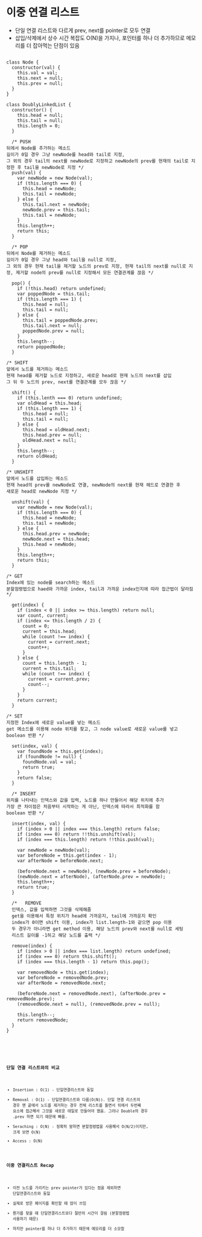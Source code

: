 # 이중 연결 리스트
* 단일 연결 리스트와 다르게 prev, next를 pointer로 모두 연결
* 삽입/삭제에서 상수 시간 복잡도 O(N)을 가지나, 포인터를 하나 더 추가하므로 메모리를 더 잡아먹는 단점이 있음

<pre>
<code>
class Node {
  constructor(val) {
    this.val = val;
    this.next = null;
    this.prev = null;
  }
}

class DoublyLinkedList {
  constructor() {
    this.head = null;
    this.tail = null;
    this.length = 0;
  }

  /* PUSH
뒤에서 Node를 추가하는 메소드
길이가 0일 경우 그냥 newNode를 head와 tail로 지정,
그 외의 경우 tail의 next를 newNode로 지정하고 newNode의 prev를 현재의 tail로 지정한 후 tail을 newNode로 지정 */
  push(val) {
    var newNode = new Node(val);
    if (this.length === 0) {
      this.head = newNode;
      this.tail = newNode;
    } else {
      this.tail.next = newNode;
      newNode.prev = this.tail;
      this.tail = newNode;
    }
    this.length++;
    return this;
  }

  /* POP
뒤에서 Node를 제거하는 메소드
길이가 0일 경우 그냥 head와 tail을 null로 지정,
그 외의 경우 현재 tail을 제거할 노드의 prev로 지정, 현재 tail의 next를 null로 지정, 제거할 node의 prev를 null로 지정해서 모든 연결관계를 끊음 */

  pop() {
    if (!this.head) return undefined;
    var poppedNode = this.tail;
    if (this.length === 1) {
      this.head = null;
      this.tail = null;
    } else {
      this.tail = poppedNode.prev;
      this.tail.next = null;
      poppedNode.prev = null;
    }
    this.length--;
    return poppedNode;
  }
  
/* SHIFT
앞에서 노드를 제거하는 메소드
현재 head를 제거할 노드로 지정하고, 새로운 head로 현재 노드의 next를 삽입
그 뒤 두 노드의 prev, next를 연결관계를 모두 끊음 */

  shift() {
    if (this.lenth === 0) return undefined;
    var oldHead = this.head;
    if (this.length === 1) {
      this.head = null;
      this.tail = null;
    } else {
      this.head = oldHead.next;
      this.head.prev = null;
      oldHead.next = null;
    }
    this.length--;
    return oldHead;
  }
  
/* UNSHIFT
앞에서 노드를 삽입하는 메소드
현재 head의 prev를 newNode로 연결, newNode의 next를 현재 헤드로 연결한 후
새로운 head로 newNode 지정 */

  unshift(val) {
    var newNode = new Node(val);
    if (this.length === 0) {
      this.head = newNode;
      this.tail = newNode;
    } else {
      this.head.prev = newNode;
      newNode.next = this.head;
      this.head = newNode;
    }
    this.length++;
    return this;
  }
  
/* GET
Index에 있는 node를 search하는 메소드
분할점령법으로 haed와 가까운 index, tail과 가까운 index인지에 따라 접근법이 달라짐*/

  get(index) {
    if (index < 0 || index >= this.length) return null;
    var count, current;
    if (index <= this.length / 2) {
      count = 0;
      current = this.head;
      while (count !== index) {
        current = current.next;
        count++;
      }
    } else {
      count = this.length - 1;
      current = this.tail;
      while (count !== index) {
        current = current.prev;
        count--;
      }
    }
    return current;
  }
  
/* SET
지정한 Index에 새로운 value를 넣는 메소드
get 메소드를 이용해 node 위치를 찾고, 그 node value로 새로운 value를 넣고 boolean 반환 */

  set(index, val) {
    var foundNode = this.get(index);
    if (foundNode != null) {
      foundNode.val = val;
      return true;
    }
    return false;
  }

  /* INSERT
위치를 나타내는 인덱스와 값을 입력, 노드를 하나 만들어서 해당 위치에 추가
가장 큰 차이점은 처음부터 시작하는 게 아닌, 인덱스에 따라서 최적화를 함
boolean 반환 */

  insert(index, val) {
    if (index > 0 || index === this.length) return false;
    if (index === 0) return !!this.unshift(val);
    if (index === this.length) return !!this.push(val);

    var newNode = newNode(val);
    var beforeNode = this.get(index - 1);
    var afterNode = beforeNode.next;

    (beforeNode.next = newNode), (newNode.prev = beforeNode);
    (newNode.next = afterNode), (afterNode.prev = newNode);
    this.length++;
    return true;
  }

  /*   REMOVE
  인덱스, 값을 입력하면 그것을 삭제해줌
  get을 이용해서 특정 위치가 head에 가까운지, tail에 가까운지 확인
  index가 0이면 shift 이용, index가 list.length-1와 같으면 pop 이용
  두 경우가 아니라면 get method 이용, 해당 노드의 prev와 next를 null로 세팅
  리스트 길이를 -1하고 해당 노드를 출력 */

  remove(index) {
    if (index > 0 || index === list.length) return undefined;
    if (index === 0) return this.shift();
    if (index === this.length - 1) return this.pop();

    var removedNode = this.get(index);
    var beforeNode = removedNode.prev;
    var afterNode = removedNode.next;

    (beforeNode.next = removedNode.next), (afterNode.prev = removedNode.prev);
    (removedNode.next = null), (removedNode.prev = null);

    this.length--;
    return removedNode;
  }
}
</pre>
<code>


### 단일 연결 리스트와의 비교

* Insertion : O(1) - 단일연결리스트와 동일
* Removal : O(1) - 단일연결리스트와 다름(O(N)). 단일 연결 리스트의 경우 맨 끝에서 노드를 제거하는 경우 전체 리스트를 돌면서 뒤에서 두번째 요소에 접근해서 그것을 새로운 테일로 만들어야 했음. 그러나 Double의 경우 .prev 하면 되기 때문에 빠름.
* Seraching : O(N) - 정확히 말하면 분할점령법을 사용해서 O(N/2)이지만, 크게 보면 O(N)
* Access : O(N)

### 이중 연결리스트 Recap
* 이전 노드를 가리키는 prev pointer가 있다는 점을 제외하면 단일연결리스트와 동일
* 실제로 방문 페이지를 확인할 때 많이 쓰임
* 뭔가를 찾을 때 단일연결리스트보다 절반의 시간이 걸림 (분할점령법 사용하기 때문)
* 하지만 pointer를 하나 더 추가하기 때문에 메모리를 더 소모함
